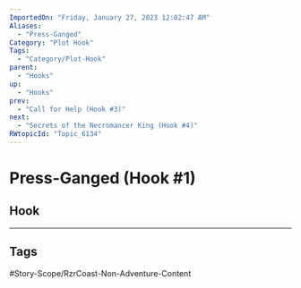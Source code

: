 ```yaml
---
ImportedOn: "Friday, January 27, 2023 12:02:47 AM"
Aliases:
  - "Press-Ganged"
Category: "Plot Hook"
Tags:
  - "Category/Plot-Hook"
parent:
  - "Hooks"
up:
  - "Hooks"
prev:
  - "Call for Help (Hook #3)"
next:
  - "Secrets of the Necromancer King (Hook #4)"
RWtopicId: "Topic_6134"
---
```

# Press-Ganged (Hook #1)
## Hook

---
## Tags
#Story-Scope/RzrCoast-Non-Adventure-Content

